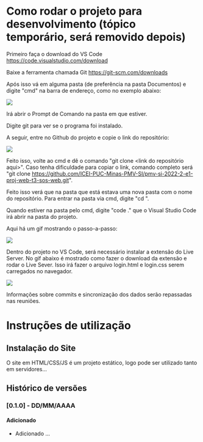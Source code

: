 # Como rodar o projeto para desenvolvimento (tópico temporário, será removido depois)
Primeiro faça o download do VS Code https://code.visualstudio.com/download

Baixe a ferramenta chamada Git https://git-scm.com/downloads

Após isso vá em alguma pasta (de preferência na pasta Documentos) e digite "cmd" na barra de endereço, como no exemplo abaixo:

![](https://github.com/ICEI-PUC-Minas-PMV-SI/pmv-si-2022-2-e1-proj-web-t3-sos-web/blob/main/docs/img/cmd.jpg)

Irá abrir o Prompt de Comando na pasta em que estiver.

Digite git para ver se o programa foi instalado.

A seguir, entre no Github do projeto e copie o link do repositório:


![](https://github.com/ICEI-PUC-Minas-PMV-SI/pmv-si-2022-2-e1-proj-web-t3-sos-web/blob/main/docs/img/repository-link.jpg)

Feito isso, volte ao cmd e dê o comando "git clone <link do repositório aqui>".
Caso tenha dificuldade para copiar o link, comando completo será "git clone https://github.com/ICEI-PUC-Minas-PMV-SI/pmv-si-2022-2-e1-proj-web-t3-sos-web.git".

Feito isso verá que na pasta que está estava uma nova pasta com o nome do repositório. Para entrar na pasta via cmd, digite "cd <nome da pasta aqui>".

Quando estiver na pasta pelo cmd, digite "code ." que o Visual Studio Code irá abrir na pasta do projeto.

Aqui há um gif mostrando o passo-a-passo:

![](https://github.com/ICEI-PUC-Minas-PMV-SI/pmv-si-2022-2-e1-proj-web-t3-sos-web/blob/main/docs/img/tutorial-clone.gif)

Dentro do projeto no VS Code, será necessário instalar a extensão do Live Server. No gif abaixo é mostrado como fazer o download da extensão e rodar o Live Sever. Isso irá fazer o arquivo login.html e login.css serem carregados no navegador.

![](https://github.com/ICEI-PUC-Minas-PMV-SI/pmv-si-2022-2-e1-proj-web-t3-sos-web/blob/main/docs/img/tutorial-live-server.gif)

Informações sobre commits e sincronização dos dados serão repassadas nas reuniões.

# Instruções de utilização

## Instalação do Site

O site em HTML/CSS/JS é um projeto estático, logo pode ser utilizado tanto em servidores...

## Histórico de versões

### [0.1.0] - DD/MM/AAAA
#### Adicionado
- Adicionado ...